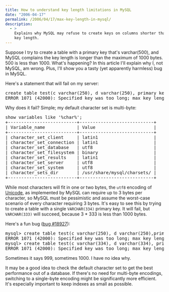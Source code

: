 ```yaml
---
title: How to understand key length limitations in MySQL
date: "2006-04-17"
permalink: /2006/04/17/max-key-length-in-mysql/
description:
  - >
    Explains why MySQL may refuse to create keys on columns shorter than the maximum
    key length.
---
```

Suppose I try to create a table with a primary key that's varchar(500), and MySQL complains the key length is longer than the maximum of 1000 bytes. 500 is less than 1000. What's happening? In this article I'll explain why I, not MySQL, am wrong. Plus, I'll show you a tasty (yet apparently harmless) bug in MySQL.

Here's a statement that will fail on my server:

<pre>create table test(c varchar(250), d varchar(250), primary key(c,d));
ERROR 1071 (42000): Specified key was too long; max key length is 1000 bytes</pre>

Why does it fail? Simple; my default character set is multi-byte:

<pre>show variables like '%char%';
+--------------------------+----------------------------+
| Variable_name            | Value                      |
+--------------------------+----------------------------+
| character_set_client     | latin1                     |
| character_set_connection | latin1                     |
| character_set_database   | utf8                       |
| character_set_filesystem | binary                     |
| character_set_results    | latin1                     |
| character_set_server     | utf8                       |
| character_set_system     | utf8                       |
| character_sets_dir       | /usr/share/mysql/charsets/ |
+--------------------------+----------------------------+</pre>

While most characters will fit in one or two bytes, the `utf8` encoding of [Unicode][1], as implemented by MySQL can require up to 3 bytes per character, so MySQL must be pessimistic and assume the worst-case scenario of every character requiring 3 bytes. It's easy to see this by trying to create a table with a single `VARCHAR(334)` primary key. It will fail, but `VARCHAR(333)` will succeed, because 3 * 333 is less than 1000 bytes.

Here's a fun bug ([bug #18927][2]):

<pre>mysql&gt; create table test(c varchar(250), d varchar(250),primary key(c,d));
ERROR 1071 (42000): Specified key was too long; max key length is 1000 bytes
mysql&gt; create table test(c varchar(334), d varchar(334), primary key(c,d));
ERROR 1071 (42000): Specified key was too long; max key length is 999 bytes</pre>

Sometimes it says 999, sometimes 1000. I have no idea why.

It may be a good idea to check the default character set to get the best performance out of a database. If there's no need for multi-byte encodings, switching to a single-byte encoding might be significantly more efficient. It's especially important to keep indexes as small as possible.

 [1]: http://www.unicode.org/
 [2]: http://bugs.mysql.com/18927
